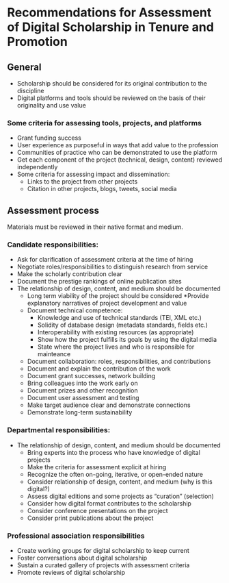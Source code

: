# Recommendations for Assessment of Digital Scholarship in Tenure and Promotion

## General

* Scholarship should be considered for its original contribution to the discipline
* Digital platforms and tools should be reviewed on the basis of their originality and use value

### Some criteria for assessing tools, projects, and platforms
* Grant funding success
* User experience as purposeful in ways that add value to the profession
* Communities of practice who can be demonstrated to use the platform
* Get each component of the project (technical, design, content) reviewed independently
* Some criteria for assessing impact and dissemination:
  * Links to the project from other projects
  * Citation in other projects, blogs, tweets, social media

## Assessment process

Materials must be reviewed in their native format and medium.

### Candidate responsibilities:

* Ask for clarification of assessment criteria at the time of hiring
* Negotiate roles/responsibilities to distinguish research from service
* Make the scholarly contribution clear
* Document the prestige rankings of online publication sites
* The relationship of design, content, and medium should be documented  
  * Long term viability of the project should be considered
  *Provide explanatory narratives of project development and value
  * Document technical competence:
    * Knowledge and use of technical standards (TEI, XML etc.)
    * Solidity of database design (metadata standards, fields etc.)
    * Interoperability with existing resources (as appropriate)
    * Show how the project fulfills its goals by using the digital media
    * State where the project lives and who is responsible for mainteance 
  * Document collaboration: roles, responsibilities, and contributions
  * Document and explain the contribution of the work
  * Document grant successes, network building
  * Bring colleagues into the work early on 
  * Document prizes and other recognition
  * Document user assessment and testing
  * Make target audience clear and demonstrate connections
  * Demonstrate long-term sustainability 

### Departmental responsibilities:

* The relationship of design, content, and medium should be documented  
  * Bring experts into the process who have knowledge of digital projects
  * Make the criteria for assessment explicit at hiring
  * Recognize the often on-going, iterative, or open-ended nature 
  * Consider relationship of design, content, and medium (why is this digital?)
  * Assess digital editions and some projects as “curation” (selection)
  * Consider how digital format contributes to the scholarship
  * Consider conference presentations on the project
  * Consider print publications about the project

### Professional association responsibilities
  * Create working groups for digital scholarship to keep current
  * Foster conversations about digital scholarship
  * Sustain a curated gallery of projects with assessment criteria
  * Promote reviews of digital scholarship
